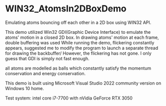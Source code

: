 # WIN32_AtomsIn2DBoxDemo
Emulating atoms bouncing off each other in a 2D box using WIN32 API.




This demo utilized Win32 GDI(Graphic Device Interface) to emulate the atoms' motion in a closed 2D box. In drawing atoms' motion at each frame, double buffering was used While running the demo, flickering constantly appears, suggested me to modify the program to launch a separate thread for drawing the backbuffer/ However, the flickering has not gone. I only guess that GDI is simply not fast enough.

all atoms are modelled as balls which constantly satisfy the momentum conservation and energy conservation.

This demo is built using Microsoft Visual Studio 2022 community version on Windows 10 home.

Test system: intel core i7-7700 with nVidia GeForce RTX 3050
